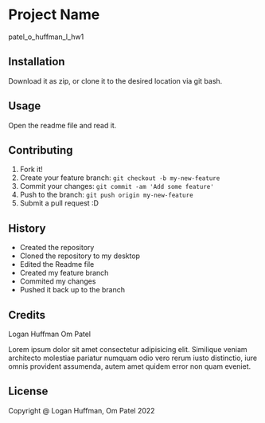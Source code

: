 # Project Name

patel_o_huffman_l_hw1

## Installation

Download it as zip, or clone it to the desired location via git bash.

## Usage

Open the readme file and read it.

## Contributing

1. Fork it!
2. Create your feature branch: `git checkout -b my-new-feature`
3. Commit your changes: `git commit -am 'Add some feature'`
4. Push to the branch: `git push origin my-new-feature`
5. Submit a pull request :D

## History

- Created the repository
- Cloned the repository to my desktop
- Edited the Readme file
- Created my feature branch
- Commited my changes
- Pushed it back up to the branch

## Credits

Logan Huffman
Om Patel

Lorem ipsum dolor sit amet consectetur adipisicing elit. Similique veniam architecto molestiae pariatur numquam odio vero rerum iusto distinctio, iure omnis provident assumenda, autem amet quidem error non quam eveniet.

## License

Copyright @ Logan Huffman, Om Patel 2022